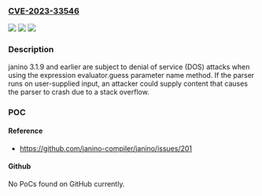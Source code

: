 ### [CVE-2023-33546](https://cve.mitre.org/cgi-bin/cvename.cgi?name=CVE-2023-33546)
![](https://img.shields.io/static/v1?label=Product&message=n%2Fa&color=blue)
![](https://img.shields.io/static/v1?label=Version&message=n%2Fa&color=blue)
![](https://img.shields.io/static/v1?label=Vulnerability&message=n%2Fa&color=brighgreen)

### Description

janino 3.1.9 and earlier are subject to denial of service (DOS) attacks when using the expression evaluator.guess parameter name method. If the parser runs on user-supplied input, an attacker could supply content that causes the parser to crash due to a stack overflow.

### POC

#### Reference
- https://github.com/janino-compiler/janino/issues/201

#### Github
No PoCs found on GitHub currently.

